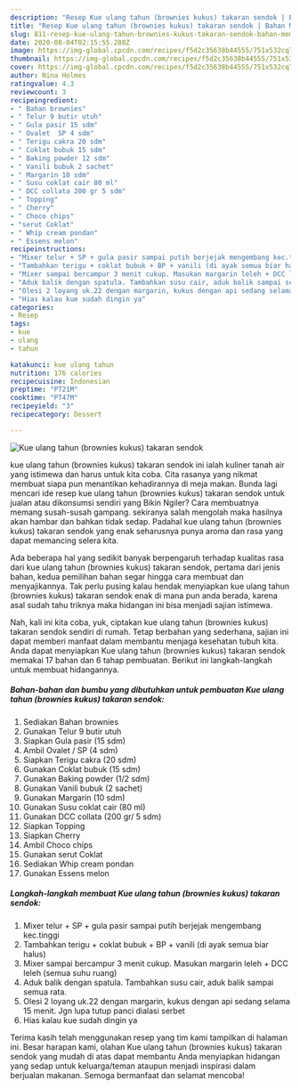 ```yaml
---
description: "Resep Kue ulang tahun (brownies kukus) takaran sendok | Bahan Membuat Kue ulang tahun (brownies kukus) takaran sendok Yang Enak dan Simpel"
title: "Resep Kue ulang tahun (brownies kukus) takaran sendok | Bahan Membuat Kue ulang tahun (brownies kukus) takaran sendok Yang Enak dan Simpel"
slug: 811-resep-kue-ulang-tahun-brownies-kukus-takaran-sendok-bahan-membuat-kue-ulang-tahun-brownies-kukus-takaran-sendok-yang-enak-dan-simpel
date: 2020-08-04T02:15:55.288Z
image: https://img-global.cpcdn.com/recipes/f5d2c35638b44555/751x532cq70/kue-ulang-tahun-brownies-kukus-takaran-sendok-foto-resep-utama.jpg
thumbnail: https://img-global.cpcdn.com/recipes/f5d2c35638b44555/751x532cq70/kue-ulang-tahun-brownies-kukus-takaran-sendok-foto-resep-utama.jpg
cover: https://img-global.cpcdn.com/recipes/f5d2c35638b44555/751x532cq70/kue-ulang-tahun-brownies-kukus-takaran-sendok-foto-resep-utama.jpg
author: Nina Holmes
ratingvalue: 4.3
reviewcount: 3
recipeingredient:
- " Bahan brownies"
- " Telur 9 butir utuh"
- " Gula pasir 15 sdm"
- " Ovalet  SP 4 sdm"
- " Terigu cakra 20 sdm"
- " Coklat bubuk 15 sdm"
- " Baking powder 12 sdm"
- " Vanili bubuk 2 sachet"
- " Margarin 10 sdm"
- " Susu coklat cair 80 ml"
- " DCC collata 200 gr 5 sdm"
- " Topping"
- " Cherry"
- " Choco chips"
- "serut Coklat"
- " Whip cream pondan"
- " Essens melon"
recipeinstructions:
- "Mixer telur + SP + gula pasir sampai putih berjejak mengembang kec.tinggi"
- "Tambahkan terigu + coklat bubuk + BP + vanili (di ayak semua biar halus)"
- "Mixer sampai bercampur 3 menit cukup. Masukan margarin leleh + DCC leleh (semua suhu ruang)"
- "Aduk balik dengan spatula. Tambahkan susu cair, aduk balik sampai semua rata."
- "Olesi 2 loyang uk.22 dengan margarin, kukus dengan api sedang selama 15 menit. Jgn lupa tutup panci dialasi serbet"
- "Hias kalau kue sudah dingin ya"
categories:
- Resep
tags:
- kue
- ulang
- tahun

katakunci: kue ulang tahun 
nutrition: 176 calories
recipecuisine: Indonesian
preptime: "PT21M"
cooktime: "PT47M"
recipeyield: "3"
recipecategory: Dessert

---
```



![Kue ulang tahun (brownies kukus) takaran sendok](https://img-global.cpcdn.com/recipes/f5d2c35638b44555/751x532cq70/kue-ulang-tahun-brownies-kukus-takaran-sendok-foto-resep-utama.jpg)


kue ulang tahun (brownies kukus) takaran sendok ini ialah kuliner tanah air yang istimewa dan harus untuk kita coba. Cita rasanya yang nikmat membuat siapa pun menantikan kehadirannya di meja makan.
Bunda lagi mencari ide resep kue ulang tahun (brownies kukus) takaran sendok untuk jualan atau dikonsumsi sendiri yang Bikin Ngiler? Cara membuatnya memang susah-susah gampang. sekiranya salah mengolah maka hasilnya akan hambar dan bahkan tidak sedap. Padahal kue ulang tahun (brownies kukus) takaran sendok yang enak seharusnya punya aroma dan rasa yang dapat memancing selera kita.



Ada beberapa hal yang sedikit banyak berpengaruh terhadap kualitas rasa dari kue ulang tahun (brownies kukus) takaran sendok, pertama dari jenis bahan, kedua pemilihan bahan segar hingga cara membuat dan menyajikannya. Tak perlu pusing kalau hendak menyiapkan kue ulang tahun (brownies kukus) takaran sendok enak di mana pun anda berada, karena asal sudah tahu triknya maka hidangan ini bisa menjadi sajian istimewa.


Nah, kali ini kita coba, yuk, ciptakan kue ulang tahun (brownies kukus) takaran sendok sendiri di rumah. Tetap berbahan yang sederhana, sajian ini dapat memberi manfaat dalam membantu menjaga kesehatan tubuh kita. Anda dapat menyiapkan Kue ulang tahun (brownies kukus) takaran sendok memakai 17 bahan dan 6 tahap pembuatan. Berikut ini langkah-langkah untuk membuat hidangannya.

<!--inarticleads1-->

##### Bahan-bahan dan bumbu yang dibutuhkan untuk pembuatan Kue ulang tahun (brownies kukus) takaran sendok:

1. Sediakan  Bahan brownies
1. Gunakan  Telur 9 butir utuh
1. Siapkan  Gula pasir (15 sdm)
1. Ambil  Ovalet / SP (4 sdm)
1. Siapkan  Terigu cakra (20 sdm)
1. Gunakan  Coklat bubuk (15 sdm)
1. Gunakan  Baking powder (1/2 sdm)
1. Gunakan  Vanili bubuk (2 sachet)
1. Gunakan  Margarin (10 sdm)
1. Gunakan  Susu coklat cair (80 ml)
1. Gunakan  DCC collata (200 gr/ 5 sdm)
1. Siapkan  Topping
1. Siapkan  Cherry
1. Ambil  Choco chips
1. Gunakan serut Coklat
1. Sediakan  Whip cream pondan
1. Gunakan  Essens melon




<!--inarticleads2-->

##### Langkah-langkah membuat Kue ulang tahun (brownies kukus) takaran sendok:

1. Mixer telur + SP + gula pasir sampai putih berjejak mengembang kec.tinggi
1. Tambahkan terigu + coklat bubuk + BP + vanili (di ayak semua biar halus)
1. Mixer sampai bercampur 3 menit cukup. Masukan margarin leleh + DCC leleh (semua suhu ruang)
1. Aduk balik dengan spatula. Tambahkan susu cair, aduk balik sampai semua rata.
1. Olesi 2 loyang uk.22 dengan margarin, kukus dengan api sedang selama 15 menit. Jgn lupa tutup panci dialasi serbet
1. Hias kalau kue sudah dingin ya




Terima kasih telah menggunakan resep yang tim kami tampilkan di halaman ini. Besar harapan kami, olahan Kue ulang tahun (brownies kukus) takaran sendok yang mudah di atas dapat membantu Anda menyiapkan hidangan yang sedap untuk keluarga/teman ataupun menjadi inspirasi dalam berjualan makanan. Semoga bermanfaat dan selamat mencoba!
